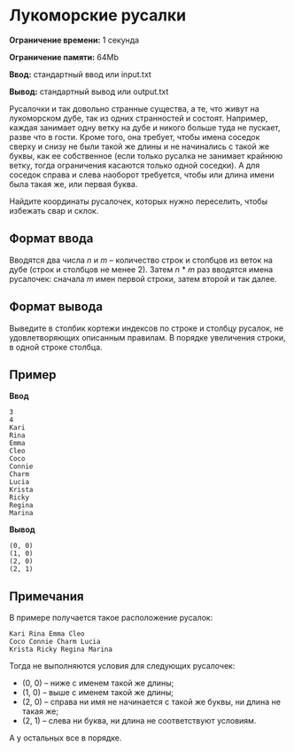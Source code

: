 # Лукоморские русалки

**Ограничение времени:** 1 секунда

**Ограничение памяти:** 64Mb

**Ввод:** стандартный ввод или input.txt

**Вывод:** стандартный вывод или output.txt

Русалочки и так довольно странные существа, а те, что живут на лукоморском дубе, так из одних странностей и состоят. Например, каждая занимает одну ветку на дубе и никого больше туда не пускает, разве что в гости. Кроме того, она требует, чтобы имена соседок сверху и снизу не были такой же длины и не начинались с такой же буквы, как ее собственное (если только русалка не занимает крайнюю ветку, тогда ограничения касаются только одной соседки). А для соседок справа и слева наоборот требуется, чтобы или длина имени была такая же, или первая буква.

Найдите координаты русалочек, которых нужно переселить, чтобы избежать свар и склок.

## Формат ввода

Вводятся два числа *n* и *m* – количество строк и столбцов из веток на дубе (строк и столбцов не менее 2).
Затем *n* * *m* раз вводятся имена русалочек: сначала *m* имен первой строки, затем второй и так далее.

## Формат вывода

Выведите в столбик кортежи индексов по строке и столбцу русалок, не удовлетворяющих описанным правилам. В порядке увеличения строки, в одной строке столбца.

## Пример

**Ввод**
```
3
4
Kari
Rina
Emma
Cleo
Coco
Connie
Charm
Lucia
Krista
Ricky
Regina
Marina
```

**Вывод**
```
(0, 0)
(1, 0)
(2, 0)
(2, 1)
```

## Примечания

В примере получается такое расположение русалок:
```
Kari Rina Emma Cleo
Coco Connie Charm Lucia
Krista Ricky Regina Marina
```

Тогда не выполняются условия для следующих русалочек:
*   (0, 0) – ниже с именем такой же длины;
*   (1, 0) – выше с именем такой же длины;
*   (2, 0) – справа ни имя не начинается с такой же буквы, ни длина не такая же;
*   (2, 1) – слева ни буква, ни длина не соответствуют условиям.

А у остальных все в порядке.